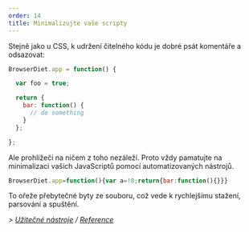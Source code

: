 ```yaml
---
order: 14
title: Minimalizujte vaše scripty
---
```


Stejně jako u CSS, k udržení čitelného kódu je dobré psát komentáře a odsazovat:

```js
BrowserDiet.app = function() {

  var foo = true;

  return {
    bar: function() {
      // do something
    }
  };

};
```

Ale prohlížeči na ničem z toho nezáleží. Proto vždy pamatujte na minimalizaci vašich JavaScriptů pomocí automatizovaných nástrojů.

```js
BrowserDiet.app=function(){var a=!0;return{bar:function(){}}}
```

To ořeže přebytečné byty ze souboru, což vede k rychlejšímu stažení, parsování a spuštění.

*> [Užitečné nástroje](https://github.com/zenorocha/browser-diet/wiki/Tools#minify-your-script) / [Reference](https://github.com/zenorocha/browser-diet/wiki/References#minify-your-script)*